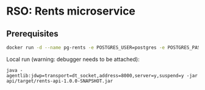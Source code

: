 # RSO: Rents microservice

## Prerequisites

```bash
docker run -d --name pg-rents -e POSTGRES_USER=postgres -e POSTGRES_PASSWORD=postgres -e POSTGRES_DB=rent -p 5433:5432 postgres:latest
```
Local run (warning: debugger needs to be attached):
```
java -agentlib:jdwp=transport=dt_socket,address=8000,server=y,suspend=y -jar api/target/rents-api-1.0.0-SNAPSHOT.jar
```
